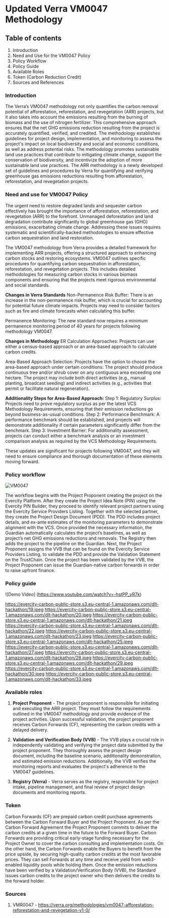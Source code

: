 # Updated Verra VM0047 Methodology

## Table of contents

1. Introduction
2. Need and Use for the VM0047 Policy
3. Policy Workflow
4. Policy Guide
5. Available Roles
6. Token (Carbon Reduction Credit)
7. Sources and References

### Introduction 

The Verra’s VM0047 methodology not only quantifies the carbon removal potential of afforestation, reforestation, and revegetation (ARR) projects, but it also takes into account the emissions resulting from the burning of biomass and the use of nitrogen fertilizer. This comprehensive approach ensures that the net GHG emissions reduction resulting from the project is accurately quantified, verified, and credited. The methodology establishes guidelines for project design, implementation, and monitoring to assess the project's impact on local biodiversity and social and economic conditions, as well as address potential risks. The methodology promotes sustainable land use practices that contribute to mitigating climate change, support the conservation of biodiversity, and incentivize the adoption of more sustainable land use practices. The ARR methodology is a newly developed set of guidelines and procedures by Verra for quantifying and verifying greenhouse gas emissions reductions resulting from afforestation, reforestation, and revegetation projects.

### Need and use for VM0047 Policy

The urgent need to restore degraded lands and sequester carbon effectively has brought the importance of afforestation, reforestation, and revegetation (ARR) to the forefront. Unmanaged deforestation and land degradation contribute significantly to global greenhouse gas (GHG) emissions, exacerbating climate change. Addressing these issues requires systematic and scientifically-backed methodologies to ensure effective carbon sequestration and land restoration.

The VM0047 methodology from Verra provides a detailed framework for implementing ARR projects, offering a structured approach to enhancing carbon stocks and restoring ecosystems. VM0047 outlines specific procedures for quantifying carbon sequestration in afforestation, reforestation, and revegetation projects. This includes detailed methodologies for measuring carbon stocks in various biomass components and ensuring that the projects meet rigorous environmental and social standards.

**Changes in Verra Standards**
Non-Permanence Risk Buffer: There is an increase in the non-permanence risk buffer, which is crucial for accounting for potential future climate impacts. Projects may need to consider factors such as fire and climate forecasts when calculating this buffer. 

Permanence Monitoring: The new standard now requires a minimum permanence monitoring period of 40 years for projects following methodology VM0047.

**Changes in Methodology**
ER Calculation Approaches: Projects can use either a census-based approach or an area-based approach to calculate carbon credits.

Area-Based Approach Selection: Projects have the option to choose the area-based approach under certain conditions:
The project should produce continuous tree and/or shrub cover on any contiguous area exceeding one hectare.
The project may include both direct activities (e.g., manual planting, broadcast seeding) and indirect activities (e.g., activities that permit or facilitate natural regeneration).

**Additionality Steps for Area-Based Approach:**
Step 1: Regulatory Surplus: Projects need to prove regulatory surplus as per the latest VCS Methodology Requirements, ensuring that their emission reductions go beyond business-as-usual conditions.
Step 2: Performance Benchmark: A performance benchmark should be established, and projects will demonstrate additionality if certain parameters significantly differ from the benchmark.
Step 3: Investment Barrier: For additionality assessment, projects can conduct either a benchmark analysis or an investment comparison analysis as required by the VCS Methodology Requirements.

These updates are significant for projects following VM0047, and they will need to ensure compliance and thorough documentation of these elements moving forward.

### Policy workflow

![VM0047]()

The workflow begins with the Project Proponent creating the project on the Evercity Platform. After they create the Project Idea Note (PIN) using the Evercity PIN Builder, they proceed to identify relevant project partners using the Evercity Service Providers Listing. Together with the selected partner, they create the Project Design Document (PDD). The PDD includes project details, and ex-ante estimates of the monitoring parameters to demonstrate alignment with the VCS. Once provided the necessary information, the Guardian automatically calculates the project’s baselines, as well as project’s net GHG emissions reductions and removals. The Registry then adds the project to the pipeline on the Guardian. Next, the Project Proponent assigns the VVB that can be found on the Evercity Service Providers Listing, to validate the PDD and provide the Validation Statement on the TrustChain. Once the project has been validated by the VVB, the Project Proponent can issue the Guardian-native carbon forwards in order to raise upfront finance. 

### Policy guide

![Demo Video] (https://www.youtube.com/watch?v=-hstPP_yR7k)  

https://evercity-carbon-public-store.s3.eu-central-1.amazonaws.com/dlt-hackathon/19.jpeg
https://evercity-carbon-public-store.s3.eu-central-1.amazonaws.com/dlt-hackathon/20.jpeg
https://evercity-carbon-public-store.s3.eu-central-1.amazonaws.com/dlt-hackathon/21.jpeg
https://evercity-carbon-public-store.s3.eu-central-1.amazonaws.com/dlt-hackathon/22.jpeg
https://evercity-carbon-public-store.s3.eu-central-1.amazonaws.com/dlt-hackathon/23.jpeg
https://evercity-carbon-public-store.s3.eu-central-1.amazonaws.com/dlt-hackathon/25.jpeg
https://evercity-carbon-public-store.s3.eu-central-1.amazonaws.com/dlt-hackathon/27.jpeg
https://evercity-carbon-public-store.s3.eu-central-1.amazonaws.com/dlt-hackathon/28.jpeg
https://evercity-carbon-public-store.s3.eu-central-1.amazonaws.com/dlt-hackathon/29.jpeg
https://evercity-carbon-public-store.s3.eu-central-1.amazonaws.com/dlt-hackathon/30.jpeg
https://evercity-carbon-public-store.s3.eu-central-1.amazonaws.com/dlt-hackathon/33.jpeg

### Available roles 

1. **Project Proponent** - The project proponent is responsible for initiating and executing the ARR project. They must follow the requirements outlined in the VM0047 methodology and provide evidence of the project activities. Upon successful validation, the project proponent receives Carbon Forwards (CF), representing the carbon credits with a delayed delivery.

2. **Validation and Verification Body (VVB)** - The VVB plays a crucial role in independently validating and verifying the project data submitted by the project proponent. They thoroughly assess the project design document, including the baseline scenario, additionality demonstration, and estimated emission reductions. Additionally, the VVB verifies the monitoring reports and evaluates the project's adherence to the VM0047 guidelines.

3. **Registry (Verra)** - Verra serves as the registry, responsible for project intake, pipeline management, and final review of project design documents and monitoring reports.

### Token

Carbon Forwards (CF) are prepaid carbon credit purchase agreements between the Carbon Forward Buyer and the Project Proponent. As per the Carbon Forward Agreement the Project Proponent commits to deliver the carbon credits at a given time in the future to the Forward Buyer. Carbon Forwards are providing critical early-stage funding necessary for the Project Owner to cover the carbon consulting and implementation costs.
On the other hand, the Carbon Forwards enable the Buyers to benefit from the price upside, by securing high-quality carbon credits at the most favorable prices. They can sell Forwards at any time and receive yield from web3-enabled liquidity pools while holding them. 
Once the emission reductions have been verified by a Validation/Verification Body (VVB), the Standard issues carbon credits to the project owner who then delivers the credits to the forward holder.

### Sources 

1. VMR0047 - https://verra.org/methodologies/vm0047-afforestation-reforestation-and-revegetation-v1-0/
